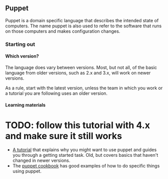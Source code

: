 
## Puppet

Puppet is a domain specific language that describes the intended state of
computers. The name puppet is also used to refer to the software that runs on
those computers and makes configuration changes.

### Starting out

#### Which version?

The language does vary between versions. Most, but not all, of the basic
language from older versions, such as 2.x and 3.x, will work on newer versions. 

As a rule, start with the latest version, unless the team in which you work or
a tutorial you are following uses an older version.

#### Learning materials

# TODO: follow this tutorial with 4.x and make sure it still works
- [A tutorial](http://www.pindi.us/blog/getting-started-puppet) that explains
  why you might want to use puppet and guides you through a getting started
  task. Old, but covers basics that haven't changed in newer versions.
- The [puppet cookbook](https://www.puppetcookbook.com/) has good examples of
  how to do specific things using puppet.
